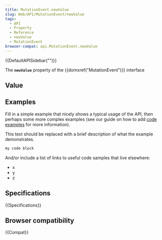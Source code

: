 ```yaml
---
title: MutationEvent.newValue
slug: Web/API/MutationEvent/newValue
tags:
  - API
  - Property
  - Reference
  - newValue
  - MutationEvent
browser-compat: api.MutationEvent.newValue
---
```

{{DefaultAPISidebar("")}}

The **`newValue`** property of the {{domxref("MutationEvent")}} interface 

## Value



## Examples

Fill in a simple example that nicely shows a typical usage of the API, then perhaps some more complex examples (see our guide on how to add [code examples](/en-US/docs/MDN/Contribute/Structures/Code_examples) for more information).

This text should be replaced with a brief description of what the example demonstrates.

```js
my code block
```

And/or include a list of links to useful code samples that live elsewhere:

*   x
*   y
*   z

## Specifications

{{Specifications}}

## Browser compatibility

{{Compat}}


